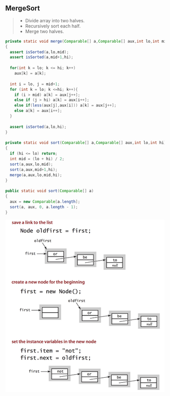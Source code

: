## MergeSort

> * Divide array into two halves.
> * Recursively sort each half.
> * Merge two halves.

```java
private static void merge(Comparable[] a,Comparable[] aux,int lo,int mid,int hi)
{
  assert isSorted(a,lo,mid);
  assert isSorted(a,mid+1,hi);

  for(int k = lo; k <= hi; k++)
    aux[k] = a[k];

  int i = lo, j = mid+1;
  for (int k = lo; k <=hi; k++){
    if (i > mid) a[k] = aux[j++];
    else if (j > hi) a[k] = aux[i++];
    else if(less(aux[j],aux[i])) a[k] = aux[j++];
    else a[k] = aux[i++];
  }

  assert isSorted(a,lo,hi);
}

private static void sort(Comparable[] a,Comparable[] aux,int lo,int hi)
{
  if (hi <= lo) return;
  int mid = (lo + hi) / 2;
  sort(a,aux,lo,mid);
  sort(a,aux,mid+1,hi);
  merge(a,aux,lo,mid,hi);
}

public static void sort(Comparable[] a)
{
  aux = new Comparable[a.length];
  sort(a, aux, 0, a.length - 1);
}

```

![image](https://github.com/Byelaney/Algorithm-P1/raw/master/notes/pictures/stack-linked-list-push.png)
